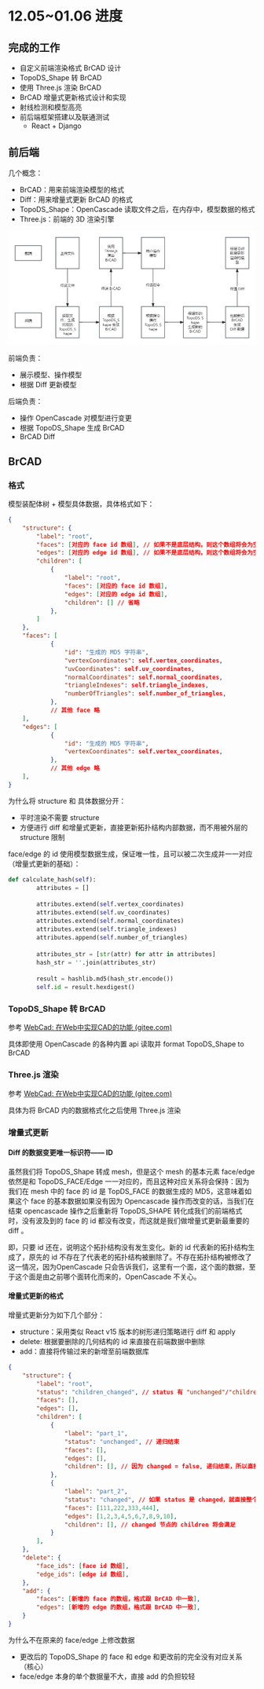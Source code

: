 # 12.05~01.06 进度

## 完成的工作

- 自定义前端渲染格式 BrCAD 设计
- TopoDS_Shape 转 BrCAD
- 使用 Three.js 渲染 BrCAD
- BrCAD 增量式更新格式设计和实现
- 射线检测和模型高亮
- 前后端框架搭建以及联通测试
  - React + Django




## 前后端

几个概念：

- BrCAD：用来前端渲染模型的格式
- Diff：用来增量式更新 BrCAD 的格式
- TopoDS_Shape：OpenCascade 读取文件之后，在内存中，模型数据的格式
- Three.js：前端的 3D 渲染引擎

![前后端](assets/前后端.png)

前端负责：

- 展示模型、操作模型
- 根据 Diff 更新模型

后端负责：

- 操作 OpenCascade 对模型进行变更
- 根据 TopoDS_Shape 生成 BrCAD
- BrCAD Diff



## BrCAD

### 格式

模型装配体树 + 模型具体数据，具体格式如下：

```json
{
    "structure": {
        "label": "root",
        "faces": [对应的 face id 数组], // 如果不是底层结构，则这个数组将会为空
        "edges": [对应的 edge id 数组], // 如果不是底层结构，则这个数组将会为空
        "children": [
            {
                "label": "root",
                "faces": [对应的 face id 数组],
                "edges": [对应的 edge id 数组],
                "children": [] // 省略
            },
		]
    },
    "faces": [
            {
                "id": "生成的 MD5 字符串",
                "vertexCoordinates": self.vertex_coordinates,
                "uvCoordinates": self.uv_coordinates,
                "normalCoordinates": self.normal_coordinates,
                "triangleIndexes": self.triangle_indexes,
                "numberOfTriangles": self.number_of_triangles,
            },
        	// 其他 face 略
    ],
    "edges": [
            {
                "id": "生成的 MD5 字符串",
                "vertexCoordinates": self.vertex_coordinates,
            },
        	// 其他 edge 略
    ],
}
```

为什么将 structure 和 具体数据分开：

- 平时渲染不需要 structure
- 方便进行 diff 和增量式更新，直接更新拓扑结构内部数据，而不用被外层的 structure 限制

face/edge 的 id 使用模型数据生成，保证唯一性，且可以被二次生成并一一对应（增量式更新的基础）：

```python
def calculate_hash(self):
        attributes = []

        attributes.extend(self.vertex_coordinates)
        attributes.extend(self.uv_coordinates)
        attributes.extend(self.normal_coordinates)
        attributes.extend(self.triangle_indexes)
        attributes.append(self.number_of_triangles)

        attributes_str = [str(attr) for attr in attributes]
        hash_str = ''.join(attributes_str)

        result = hashlib.md5(hash_str.encode())
        self.id = result.hexdigest()
```

### TopoDS_Shape 转 BrCAD

参考 [WebCad: 在Web中实现CAD的功能 (gitee.com)](https://gitee.com/CWBOY/web-cad)

具体即使用 OpenCascade 的各种内置 api 读取并 format TopoDS_Shape to BrCAD



### Three.js 渲染

参考 [WebCad: 在Web中实现CAD的功能 (gitee.com)](https://gitee.com/CWBOY/web-cad)

具体为将 BrCAD 内的数据格式化之后使用 Three.js 渲染



### 增量式更新

#### Diff 的数据变更唯一标识符—— ID

虽然我们将 TopoDS_Shape 转成 mesh，但是这个 mesh 的基本元素 face/edge 依然是和 TopoDS_FACE/Edge 一一对应的，而且这种对应关系将会保持：因为我们在 mesh 中的 face 的 id 是 TopDS_FACE 的数据生成的 MD5，这意味着如果这个 face 的基本数据如果没有因为 Opencascade 操作而改变的话，当我们在结束 opencascade 操作之后重新将 TopoDS_SHAPE 转化成我们的前端格式时，没有波及到的 face 的 id 都没有改变，而这就是我们做增量式更新最重要的 diff 。

即，只要 id 还在，说明这个拓扑结构没有发生变化。新的 id 代表新的拓扑结构生成了，原先的 id 不存在了代表老的拓扑结构被删除了。不存在拓扑结构被修改了这一情况，因为OpenCascade 只会告诉我们，这里有一个面，这个面的数据，至于这个面是由之前哪个面转化而来的，OpenCascade 不关心。

#### 增量式更新的格式

增量式更新分为如下几个部分：

- structure：采用类似 React v15 版本的树形递归策略进行 diff 和 apply
- delete: 根据要删除的几何结构的 id 来直接在前端数据中删除
- add：直接将传输过来的新增至前端数据库 

```json
{
    "structure": {
        "label": "root",
        "status": "children_changed", // status 有 "unchanged"/"children_changed"/"changed"
        "faces": [],
        "edges": [],
        "children": [
            {
                "label": "part_1",
                "status": "unchanged", // 递归结束
                "faces": [],
        		"edges": [],
                "children": [], // 因为 changed = false, 递归结束，所以直接是空的
            },
            {
                "label": "part_2",
                "status": "changed", // 如果 status 是 changed，就直接整个替换，包括 children
                "faces": [111,222,333,444],
        		"edges": [1,2,3,4,5,6,7,8,9,10],
                "children": [], // changed 节点的 children 将会满足
            }
        ],
    },
    "delete": {
        "face_ids": [face id 数组],
        "edge_ids": [edge id 数组],
    },
    "add": {
        "faces": [新增的 face 的数组，格式跟 BrCAD 中一致],
        "edges": [新增的 edge 的数组，格式跟 BrCAD 中一致],
    }
}
```

为什么不在原来的 face/edge 上修改数据

- 更改后的 TopoDS_Shape 的 face 和 edge 和更改前的完全没有对应关系（核心）
- face/edge 本身的单个数据量不大，直接 add 的负担较轻
